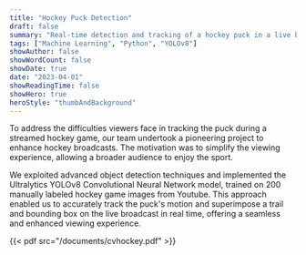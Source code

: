 ```yaml
---
title: "Hockey Puck Detection"
draft: false
summary: "Real-time detection and tracking of a hockey puck in a live broadcast"
tags: ["Machine Learning", "Python", "YOLOv8"]
showAuthor: false
showWordCount: false
showDate: true
date: "2023-04-01"
showReadingTime: false
showHero: true
heroStyle: "thumbAndBackground"
---
```

To address the difficulties viewers face in tracking the puck during a streamed hockey game, our team undertook a pioneering project to enhance hockey broadcasts. The motivation was to simplify the viewing experience, allowing a broader audience to enjoy the sport.

We exploited advanced object detection techniques and implemented the Ultralytics YOLOv8 Convolutional Neural Network model, trained on 200 manually labeled hockey game images from Youtube. This approach enabled us to accurately track the puck's motion and superimpose a trail and bounding box on the live broadcast in real time, offering a seamless and enhanced viewing experience.

{{< pdf src="/documents/cvhockey.pdf" >}}


